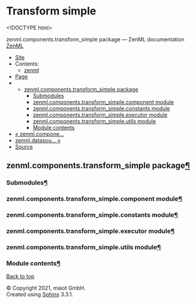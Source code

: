# Transform simple

&lt;!DOCTYPE html&gt;

zenml.components.transform\_simple package — ZenML documentation  [ZenML](https://github.com/maiot-io/zenml/tree/835d32fc4f6d33eb691f0e8311720240e7fa51d1/docs/sphinx_docs/_build/html/index.html)

*  [Site](https://github.com/maiot-io/zenml/tree/835d32fc4f6d33eb691f0e8311720240e7fa51d1/docs/sphinx_docs/_build/html/index.html)
  * Contents:
    * [zenml](https://github.com/maiot-io/zenml/tree/835d32fc4f6d33eb691f0e8311720240e7fa51d1/docs/sphinx_docs/_build/html/modules.html)
*  [Page](zenml.components.transform_simple.md)
  * * [zenml.components.transform\_simple package](zenml.components.transform_simple.md)
      * [Submodules](zenml.components.transform_simple.md#submodules)
      * [zenml.components.transform\_simple.component module](zenml.components.transform_simple.md#zenml-components-transform-simple-component-module)
      * [zenml.components.transform\_simple.constants module](zenml.components.transform_simple.md#zenml-components-transform-simple-constants-module)
      * [zenml.components.transform\_simple.executor module](zenml.components.transform_simple.md#zenml-components-transform-simple-executor-module)
      * [zenml.components.transform\_simple.utils module](zenml.components.transform_simple.md#zenml-components-transform-simple-utils-module)
      * [Module contents](zenml.components.transform_simple.md#module-contents)
* [ « zenml.compone...](zenml.components.transform.md)
* [ zenml.datasou... »](../zenml.datasources.md)
*  [Source](https://github.com/maiot-io/zenml/tree/835d32fc4f6d33eb691f0e8311720240e7fa51d1/docs/sphinx_docs/_build/html/_sources/zenml.components.transform_simple.rst.txt)

## zenml.components.transform\_simple package[¶](zenml.components.transform_simple.md#zenml-components-transform-simple-package)

### Submodules[¶](zenml.components.transform_simple.md#submodules)

### zenml.components.transform\_simple.component module[¶](zenml.components.transform_simple.md#zenml-components-transform-simple-component-module)

### zenml.components.transform\_simple.constants module[¶](zenml.components.transform_simple.md#zenml-components-transform-simple-constants-module)

### zenml.components.transform\_simple.executor module[¶](zenml.components.transform_simple.md#zenml-components-transform-simple-executor-module)

### zenml.components.transform\_simple.utils module[¶](zenml.components.transform_simple.md#zenml-components-transform-simple-utils-module)

### Module contents[¶](zenml.components.transform_simple.md#module-contents)

 [Back to top](zenml.components.transform_simple.md)

 © Copyright 2021, maiot GmbH.  
 Created using [Sphinx](http://sphinx-doc.org/) 3.3.1.  


